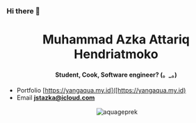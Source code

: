 ### Hi there 👋

<h1 align="center">Muhammad Azka Attariq Hendriatmoko</h1>
<h4 align="center">Student, Cook, Software engineer? (。_。)</h4>

- Portfolio [https://yangaqua.my.id]([https://yangaqua.my.id)
- Email **jstazka@icloud.com**


<p align="center">&nbsp;<img align="center" src="https://github-readme-stats.vercel.app/api?username=aquageprek&show_icons=true&locale=en" alt="aquageprek" /></p>

<!--
**aquageprek/aquageprek** is a ✨ _special_ ✨ repository because its `README.md` (this file) appears on your GitHub profile.

Here are some ideas to get you started:

- 🔭 I’m currently working on ...
- 🌱 I’m currently learning ...
- 👯 I’m looking to collaborate on ...
- 🤔 I’m looking for help with ...
- 💬 Ask me about ...
- 📫 How to reach me: ...
- 😄 Pronouns: ...
- ⚡ Fun fact: ...
-->
